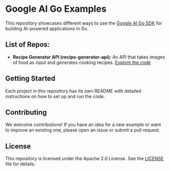 # Google AI Go Examples

This repository showcases different ways to use the [Google AI Go SDK](https://github.com/google/generative-ai-go) for building AI-powered applications in Go.

## List of Repos:

- **Recipe Generator API (recipe-generator-api):**  An API that takes images of food as input and generates cooking recipes. [Explore the code](./recipe-generator-api)

## Getting Started

Each project in this repository has its own README with detailed instructions on how to set up and run the code. 

## Contributing

We welcome contributions! If you have an idea for a new example or want to improve an existing one, please open an issue or submit a pull request.

## License

This repository is licensed under the Apache 2.0 License. See the [LICENSE](LICENSE) file for details.
